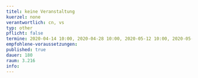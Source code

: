 ```yaml
---
titel: keine Veranstaltung
kuerzel: none
verantwortlich: cn, vs
typ: other
pflicht: false
termine: 2020-04-14 10:00, 2020-04-28 10:00, 2020-05-12 10:00, 2020-05-19 10:00, 2020-06-02 10:00, 2020-06-09 10:00, 2020-06-23 10:00
empfohlene-voraussetzungen: 
published: true
dauer: 180
raum: 3.216
info: 
---
```

